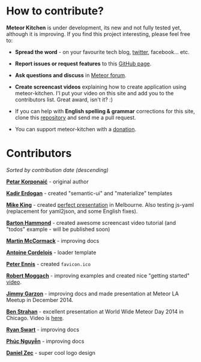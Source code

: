 How to contribute?
==================

**Meteor Kitchen** is under development, its new and not fully tested yet, although it is improving. If you find this project interesting, please feel free to:

- **Spread the word** - on your favourite tech blog, <a href="https://twitter.com/MeteorKitchen" target="_blank">twitter</a>, facebook... etc.

- **Report issues or request features** to this <a href="https://github.com/perak/kitchen-site/issues" target="_blank">GitHub page</a>.

- **Ask questions and discuss** in <a href="https://forums.meteor.com/" target="_blank">Meteor forum</a>.

- **Create screencast videos** explaining how to create application using meteor-kitchen. I'l put your video on this site and add you to the contributors list. Great award, isn't it? :)

- If you can help with **English spelling & grammar** corrections for this site, clone this <a href="https://github.com/perak/kitchen-site" target="_blank">repository</a> and send me a pull request.

- You can support meteor-kitchen with a <a href="{{pathFor 'donate'}}">donation</a>.


Contributors
============

*Sorted by contribution date (descending)*

<a href="https://github.com/perak" target="_blank"><b>Petar Korponaić</b></a> - original author

<a href="https://github.com/kadirerdogan" target="_blank"><b>Kadir Erdogan</b></a> - created "semantic-ui" and "materialize" templates

<a href="https://github.com/mikkelking" target="_blank"><b>Mike King</b></a> - created <a href="https://www.youtube.com/watch?v=4onSUkj4hKc" target="_blank">perfect presentation</a> in Melbourne. Also testing js-yaml (replacement for yaml2json, and some English fixes).

<a href="https://github.com/bartonhammond" target="_blank"><b>Barton Hammond</b></a> - created awesome screencast video tutorial (and "todos" example - will be published soon)

<a href="https://github.com/modcoms" target="_blank"><b>Martin McCormack</b></a> - improving docs

<a href="https://github.com/Billybobbonnet" target="_blank"><b>Antoine Cordelois</b></a> - loader template

<a href="https://github.com/peterennis" target="_blank"><b>Peter Ennis</b></a> - created `favicon.ico`

<a href="https://github.com/robmoggach" target="_blank"><b>Robert Moggach</b></a> - improving examples and created nice "getting started" <a href="https://www.youtube.com/watch?v=9k5YRxjP58Y" target="_blank">video</a>.

<a href="https://github.com/jimbog" target="_blank"><b>Jimmy Garzon</b></a> - improving docs and made presentation at Meteor LA Meetup in December 2014.

<a href="https://github.com/benstr" target="_blank"><b>Ben Strahan</b></a> - excellent presentation at World Wide Meteor Day 2014 in Chicago. Video is <a href="http://www.youtube.com/watch?v=0njX2e7GwDs" target="_blank">here</a>.

<a href="https://github.com/TheAncientGoat" target="_blank"><b>Ryan Swart</b></a> - improving docs

<a href="https://github.com/npvn" target="_blank"><b>Phúc Nguyễn</b></a> - improving docs

<a href="http://danielonum.crevado.com/about" target="_blank"><b>Daniel Zec</b></a> - super cool logo design
